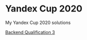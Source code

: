 # Yandex Cup 2020
My Yandex Cup 2020 solutions

[Backend Qualification 3](backend/src/test/java/ru/dr1nf3n0/yandexcup2020/backend/qa3/)

